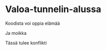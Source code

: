 Valoa-tunnelin-alussa
=====================

Koodista voi oppia elämää

Ja moikka

Tässä tulee konflikti